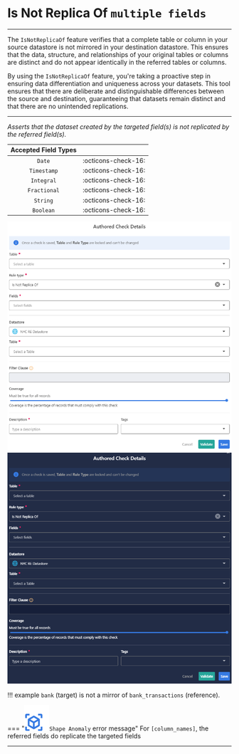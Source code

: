 # Is Not Replica Of <spam id='multiple-fields'>`multiple fields`</spam>
---

The `IsNotReplicaOf` feature verifies that a complete table or column in your source datastore is not mirrored in your destination datastore. This ensures that the data, structure, and relationships of your original tables or columns are distinct and do not appear identically in the referred tables or columns.

By using the `IsNotReplicaOf` feature, you're taking a proactive step in ensuring data differentiation and uniqueness across your datasets. This tool ensures that there are deliberate and distinguishable differences between the source and destination, guaranteeing that datasets remain distinct and that there are no unintended replications.

---

*Asserts that the dataset created by the targeted field(s) is not replicated by the referred field(s).*

| Accepted Field Types   |                      |
| :--------------------: | :------------------: |
| `Date`                 | :octicons-check-16:   |
| `Timestamp`            | :octicons-check-16:   |
| `Integral`             | :octicons-check-16:   |
| `Fractional`           | :octicons-check-16:   |
| `String`               | :octicons-check-16:   |
| `Boolean`              | :octicons-check-16:   |

![Screenshot](../assets/checks/rule-types/is-not-replica-of-check-light.png#only-light)
![Screenshot](../assets/checks/rule-types/is-not-replica-of-check-dark.png#only-dark)


!!! example
    `bank` (target) is not a mirror of `bank_transactions` (reference).


=== "![Screenshot](../assets/checks/rule-types/icons/icon-shape-anomaly-dark.svg)`Shape Anomaly` error message"
    For `[column_names]`, the referred fields do replicate the targeted fields



---